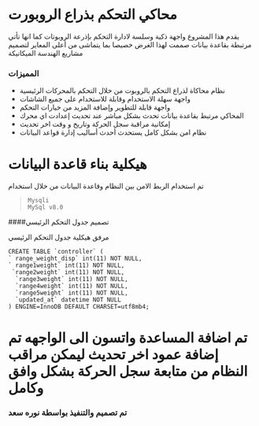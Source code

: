 
# محاكي التحكم بذراع الروبورت

يقدم هذا المشروع واجهة ذكية وسلسة لادارة التحكم بإذرعة الروبوتات كما انها تأتي مرتبطة بقاعدة بيانات 
صممت لهذا الغرض خصيصا بما يتماشى من أعلى المعاير لتصميم مشاريع الهندسة الميكانيكة

### المميزات 

- نظام محاكاة لذراع التحكم بالروبوت من خلال التحكم بالمحركات الرئيسية
- واجهة سهلة الاستخدام وقابلة للاستخدام على جميع الشاشات
- واجهة قابلة للتطوير وإضافة المزيد من خيارات التحكم 
- المحاكي مرتبط بقاعدة بيانات تحدث بشكل مباشر عند تحديث إعدادت اي محرك
- إمكانية مراقبة سجل الحركة وتاريخ و وقت اخر تحديث
- نظام امن بشكل كامل يستحدث أحدث أساليب إدارة قواعد البيانات


# هيكلية بناء قاعدة البيانات


تم استخدام الربط الامن بين النظام وقاعدة البيانات من خلال استخدام
>     Mysqli
>     MySql v8.0

####تصميم جدول التحكم الرئيسي

مرفق هيكلية جدول التحكم الرئيسي

    CREATE TABLE `controller` (
    ` range_weight_disp` int(11) NOT NULL,
    ` range1weight` int(11) NOT NULL,
     `range2weight` int(11) NOT NULL,
	  `range3weight` int(11) NOT NULL,
	  `range4weight` int(11) NOT NULL,
	  `range5weight` int(11) NOT NULL,
	  `updated_at` datetime NOT NULL
	) ENGINE=InnoDB DEFAULT CHARSET=utf8mb4;
    
تم اضافة المساعدة واتسون الى الواجهه
تم إضافة عمود اخر تحديث ليمكن مراقب النظام من متابعة سجل الحركة بشكل وافق وكامل
=
### تم تصميم والتنفيذ بواسطة نوره سعد
